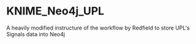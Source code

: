 # KNIME_Neo4j_UPL
A heavily modified instructure of the workflow by Redfield to store UPL's Signals data into Neo4j
